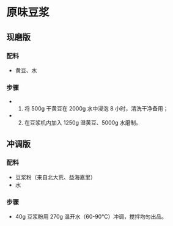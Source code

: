 # 原味豆浆

## 现磨版

### 配料
- 黄豆、水

### 步骤
- 1. 将 500g 干黄豆在 2000g 水中浸泡 8 小时，清洗干净备用；
- 2. 在豆浆机内加入 1250g 湿黄豆、5000g 水磨制。

## 冲调版

### 配料
- 豆浆粉（来自北大荒、益海嘉里）
- 水

### 步骤
- 40g 豆浆粉用 270g 温开水（60-90℃）冲调，搅拌均匀出品。